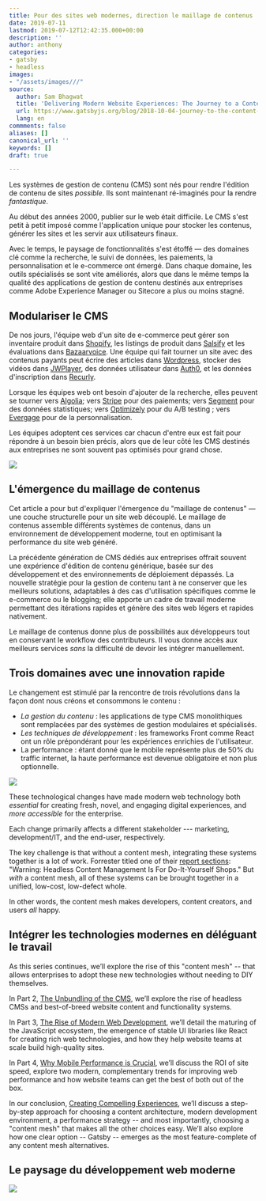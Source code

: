 ```yaml
---
title: Pour des sites web modernes, direction le maillage de contenus
date: 2019-07-11
lastmod: 2019-07-12T12:42:35.000+00:00
description: ''
author: anthony
categories:
- gatsby
- headless
images:
- "/assets/images///"
source:
  author: Sam Bhagwat
  title: 'Delivering Modern Website Experiences: The Journey to a Content Mesh'
  url: https://www.gatsbyjs.org/blog/2018-10-04-journey-to-the-content-mesh/
  lang: en
commments: false
aliases: []
canonical_url: ''
keywords: []
draft: true

---
```

Les systèmes de gestion de contenu (CMS) sont nés pour rendre l'édition de contenu de sites _possible_. Ils sont maintenant ré-imaginés pour la rendre _fantastique_.

Au début des années 2000, publier sur le web était difficile. Le CMS s'est petit à petit imposé comme l'application unique pour stocker les contenus, générer les sites et les servir aux utilisateurs finaux.

Avec le temps, le paysage de fonctionnalités s'est étoffé — des domaines clé comme la recherche, le suivi de données, les paiements, la personnalisation et le e-commerce ont émergé. Dans chaque domaine, les outils spécialisés se sont vite améliorés, alors que dans le même temps la qualité des applications de gestion de contenu destinés aux entreprises comme Adobe Experience Manager ou Sitecore a plus ou moins stagné.

## Modulariser le CMS

De nos jours, l'équipe web d'un site de e-commerce peut gérer son inventaire produit dans [Shopify](https://www.shopify.com/), les listings de produit dans [Salsify](https://www.salsify.com/) et les évaluations dans [Bazaarvoice](https://www.bazaarvoice.com/). Une équipe qui fait tourner un site avec des contenus payants peut écrire des articles dans [Wordpress](https://wordpress.org/), stocker des vidéos dans [JWPlayer](https://www.jwplayer.com/), des données utilisateur dans [Auth0](https://auth0.com/), et les données d'inscription dans [Recurly](https://recurly.com/).

Lorsque les équipes web ont besoin d'ajouter de la recherche, elles peuvent se tourner vers [Algolia](https://www.algolia.com/); vers [Stripe](http://stripe.com) pour des paiements; vers [Segment](https://segment.com/) pour des données statistiques; vers [Optimizely](https://www.optimizely.com/) pour du A/B testing ; vers [Evergage](https://www.evergage.com/) pour de la personnalisation.

Les équipes adoptent ces services car chacun d'entre eux est fait pour répondre à un besoin bien précis, alors que de leur côté les CMS destinés aux entreprises ne sont souvent pas optimisés pour grand chose.

![](/v1562938736/jamstatic/modular-cms-architecture.png)

## L'émergence du maillage de contenus

Cet article a pour but d'expliquer l'émergence du "maillage de contenus" — une couche structurelle pour un site web découplé. Le maillage de contenus assemble différents systèmes de contenus, dans un environnement de développement moderne, tout en optimisant la performance du site web généré.

La précédente génération de CMS dédiés aux entreprises offrait souvent une expérience d'édition de contenu générique, basée sur des développement et des environnements de déploiement dépassés. La nouvelle stratégie pour la gestion de contenu tant à ne conserver que les meilleurs solutions, adaptables à des cas d'utilisation spécifiques comme le e-commerce ou le blogging; elle apporte un cadre de travail moderne permettant des itérations rapides et génère des sites web légers et rapides nativement.

Le maillage de contenus donne plus de possibilités aux développeurs tout en conservant le workflow des contributeurs. Il vous donne accès aux meilleurs services _sans_ la difficulté de devoir les intégrer manuellement.

## Trois domaines avec une innovation rapide

Le changement est stimulé par la rencontre de trois révolutions dans la façon dont nous créons et consommons le contenu :

- _La gestion du contenu_ : les applications de type CMS monolithiques sont remplacées par des systèmes de gestion modulaires et spécialisés.
- _Les techniques de développement_ : les frameworks Front comme React ont un rôle prépondérant pour les expériences enrichies de l'utilisateur.
- La performance : étant donné que le mobile représente plus de 50% du traffic internet, la haute performance est devenue obligatoire et non plus optionnelle.

![](/v1562938846/jamstatic/three-website-revolutions.png)

These technological changes have made modern web technology both _essential_ for creating fresh, novel, and engaging digital experiences, and _more accessible_ for the enterprise.

Each change primarily affects a different stakeholder --- marketing, development/IT, and the end-user, respectively.

The key challenge is that without a content mesh, integrating these systems together is a lot of work. Forrester titled one of their [report sections](https://www.tangomodem.com/wp-content/uploads/2017/09/the-rise-of-the-headless-cms.pdf): "Warning: Headless Content Management Is For Do-It-Yourself Shops." But _with_ a content mesh, all of these systems can be brought together in a unified, low-cost, low-defect whole.

In other words, the content mesh makes developers, content creators, and users _all_ happy.

## Intégrer les technologies modernes en déléguant le travail

As this series continues, we’ll explore the rise of this "content mesh" -- that allows enterprises to adopt these new technologies without needing to DIY themselves.

In Part 2, [The Unbundling of the CMS](/blog/2018-10-10-unbundling-of-the-cms), we’ll explore the rise of headless CMSs and best-of-breed website content and functionality systems.

In Part 3, [The Rise of Modern Web Development](/blog/2018-10-11-rise-of-modern-web-development), we’ll detail the maturing of the JavaScript ecosystem, the emergence of stable UI libraries like React for creating rich web technologies, and how they help website teams at scale build high-quality sites.

In Part 4, [Why Mobile Performance is Crucial](/blog/2018-10-16-why-mobile-performance-is-crucial), we’ll discuss the ROI of site speed, explore two modern, complementary trends for improving web performance and how website teams can get the best of both out of the box.

In our conclusion, [Creating Compelling Experiences](/blog/2018-10-18-creating-compelling-content-experiences), we’ll discuss a step-by-step approach for choosing a content architecture, modern development environment, a performance strategy -- and most importantly, choosing a "content mesh" that makes all the other choices easy. We’ll also explore how one clear option -- Gatsby -- emerges as the most feature-complete of any content mesh alternatives.

## Le paysage du développement web moderne

![](/v1562939172/jamstatic/content-mesh.png)
